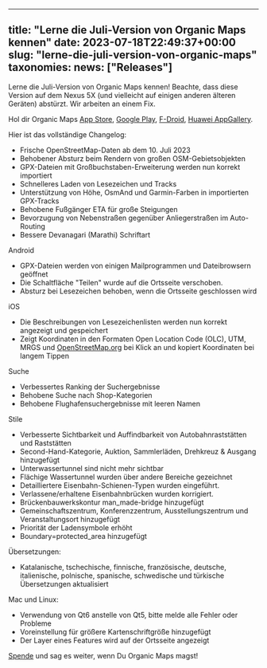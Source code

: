 
---
title: "Lerne die Juli-Version von Organic Maps kennen"
date: 2023-07-18T22:49:37+00:00
slug: "lerne-die-juli-version-von-organic-maps"
taxonomies:
  news: ["Releases"]
---

Lerne die Juli-Version von Organic Maps kennen! Beachte, dass diese Version auf dem Nexus 5X (und vielleicht auf einigen anderen älteren Geräten) abstürzt. Wir arbeiten an einem Fix.


Hol dir Organic Maps [App Store](https://apps.apple.com/app/organic-maps/id1567437057), [Google Play](https://play.google.com/store/apps/details?id=app.organicmaps), [F-Droid](https://f-droid.org/de/packages/app.organicmaps/), [Huawei AppGallery](https://appgallery.huawei.com/#/app/C104325611).

Hier ist das vollständige Changelog:

* Frische OpenStreetMap-Daten ab dem 10. Juli 2023
* Behobener Absturz beim Rendern von großen OSM-Gebietsobjekten
* GPX-Dateien mit Großbuchstaben-Erweiterung werden nun korrekt importiert
* Schnelleres Laden von Lesezeichen und Tracks
* Unterstützung von Höhe, OsmAnd und Garmin-Farben in importierten GPX-Tracks
* Behobene Fußgänger ETA für große Steigungen
* Bevorzugung von Nebenstraßen gegenüber Anliegerstraßen im Auto-Routing
* Bessere Devanagari (Marathi) Schriftart

Android
* GPX-Dateien werden von einigen Mailprogrammen und Dateibrowsern geöffnet
* Die Schaltfläche "Teilen" wurde auf die Ortsseite verschoben.
* Absturz bei Lesezeichen behoben, wenn die Ortsseite geschlossen wird

iOS
* Die Beschreibungen von Lesezeichenlisten werden nun korrekt angezeigt und gespeichert
* Zeigt Koordinaten in den Formaten Open Location Code (OLC), UTM, MRGS und [OpenStreetMap.org](http://OpenStreetMap.org/) bei Klick an und kopiert Koordinaten bei langem Tippen

Suche
* Verbessertes Ranking der Suchergebnisse
* Behobene Suche nach Shop-Kategorien
* Behobene Flughafensuchergebnisse mit leeren Namen

Stile
* Verbesserte Sichtbarkeit und Auffindbarkeit von Autobahnraststätten und Raststätten
* Second-Hand-Kategorie, Auktion, Sammlerläden, Drehkreuz & Ausgang hinzugefügt
* Unterwassertunnel sind nicht mehr sichtbar
* Flächige Wassertunnel wurden über andere Bereiche gezeichnet
* Detailliertere Eisenbahn-Schienen-Typen wurden eingeführt.
* Verlassene/erhaltene Eisenbahnbrücken wurden korrigiert.
* Brückenbauwerkskontur man\_made-bridge hinzugefügt
* Gemeinschaftszentrum, Konferenzzentrum, Ausstellungszentrum und Veranstaltungsort hinzugefügt
* Priorität der Ladensymbole erhöht
* Boundary=protected\_area hinzugefügt

Übersetzungen:
* Katalanische, tschechische, finnische, französische, deutsche, italienische, polnische, spanische, schwedische und türkische Übersetzungen aktualisiert

Mac und Linux:
* Verwendung von Qt6 anstelle von Qt5, bitte melde alle Fehler oder Probleme
* Voreinstellung für größere Kartenschriftgröße hinzugefügt
* Der Layer eines Features wird auf der Ortsseite angezeigt

[Spende](https://organicmaps.app/donate/) und sag es weiter, wenn Du Organic Maps magst!
